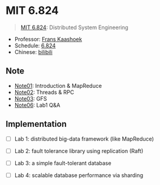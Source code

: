 # MIT 6.824

> [MIT 6.824](https://pdos.csail.mit.edu/6.824/schedule.html):
> Distributed System Engineering

* Professor: [Frans Kaashoek](https://people.csail.mit.edu/kaashoek/)
* Schedule: [6.824](https://pdos.csail.mit.edu/6.824/schedule.html)
* Chinese: [bilibili](https://www.bilibili.com/video/BV16f4y1z7kn)

## Note

* [Note01](./note/Note01.md): Introduction & MapReduce
* [Note02](./note/Note02.md): Threads & RPC
* [Note03](./note/Note03.md): GFS
* [Note06](./note/Note06.md): Lab1 Q&A

## Implementation

* [ ] Lab 1: distributed big-data framework (like MapReduce)
* [ ] Lab 2: fault tolerance library using replication (Raft)
* [ ] Lab 3: a simple fault-tolerant database
* [ ] Lab 4: scalable database performance via sharding

